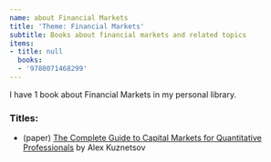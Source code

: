 ```yaml
---
name: about Financial Markets
title: 'Theme: Financial Markets'
subtitle: Books about financial markets and related topics
items:
- title: null
  books:
  - '9780071468299'
---
```

I have 1 book about Financial Markets in my personal library.

### Titles:
- (paper) [The Complete Guide to Capital Markets for Quantitative Professionals](/books/info/9780071468299) by Alex Kuznetsov

